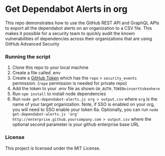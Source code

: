 # Get Dependabot Alerts in org 
This repo demonstrates how to use the GitHub REST API and GraphQL APIs to export all the dependabot alerts on an organization to a CSV file. This makes it possible for a security team to quickly audit the known vulnerabilities of dependencies across their organizations that are using GitHub Advanced Security

### Running the script
1. Clone this repo to your local machine
2. Create a file called .env 
3. Create a [GitHub Token](https://github.com/settings/tokens) which has the `repo` > `security_events` permission. (`repo` permission is needed for private repo)
4. Add the token to your .env file as shown `GH_AUTH_TOKEN=inserttokenhere`
55. Run `npm install` to install node dependencies
6. Run `node get-dependabot-alerts.js org > output.csv` where `org` is the name of your target organization. Note, if SSO is enabled on your org, you will need to SSO enable your token
6a. Optionally, you can run `node get-dependabot-alerts.js 'org' http://enterprise.github.yourcompany.com > output.csv` where the optional second parameter is your github enterprise base URL
### License
This project is licensed under the MIT License. 
